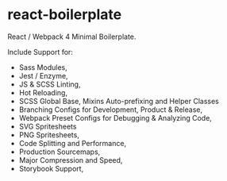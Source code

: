 # react-boilerplate

React / Webpack 4 Minimal Boilerplate.

Include Support for:

- Sass Modules,
- Jest / Enzyme,
- JS & SCSS Linting,
- Hot Reloading,
- SCSS Global Base, Mixins Auto-prefixing and Helper Classes
- Branching Configs for Development, Product & Release,
- Webpack Preset Configs for Debugging & Analyzing Code,
- SVG Spritesheets
- PNG Spritesheets,
- Code Splitting and Performance,
- Production Sourcemaps,
- Major Compression and Speed,
- Storybook Support,
